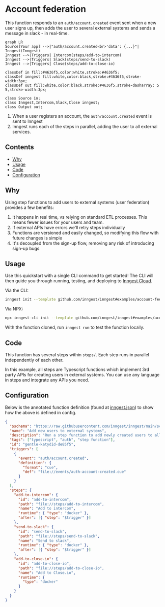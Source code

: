 # Account federation

This function responds to an `auth/account.created` event sent when a new user signs up, then adds
the user to several external systems and sends a message in slack - in real-time.

<!-- https://mermaid.live/ is a great tool for this, and docs are at https://mermaid-js.github.io/mermaid/#/flowchart -->

```mermaid
graph LR
Source[Your app] -->|"auth/account.created<br>'data': {...}"| Inngest(Inngest)
Inngest -->|Triggers| Intercom(steps/add-to-intercom)
Inngest -->|Triggers| Slack(steps/send-to-slack)
Inngest -->|Triggers| Close(steps/add-to-close-io)

classDef in fill:#4636f5,color:white,stroke:#4636f5;
classDef inngest fill:white,color:black,stroke:#4636f5,stroke-width:3px;
classDef out fill:white,color:black,stroke:#4636f5,stroke-dasharray: 5 5,stroke-width:3px;

class Source in;
class Inngest,Intercom,Slack,Close inngest;
class Output out;
```

1. When a user registers an account, the `auth/account.created` event is sent to Inngest
2. Inngest runs each of the steps in parallel, adding the user to all external services.

## Contents

- [Why](#why)
- [Usage](#usage)
- [Code](#code)
- [Configuration](#configuration)

## Why

Using step functions to add users to external systems (user federation) provides a few benefits:

1. It happens in real time, vs relying on standard ETL processes. This means fewer issues for your users and team.
2. If external APIs have errors we'll retry steps individually
3. Functions are versioned and easily changed, so modifying this flow with future changes is simple
4. It's decoupled from the sign-up flow, removing any risk of introducing sign-up bugs

## Usage

<!-- A quick view of how to get started with the template. -->
<!-- The CLI can guide them -->

Use this quickstart with a single CLI command to get started! The CLI will then guide you through running, testing, and deploying to [Inngest Cloud](https://inngest.com/sign-up?ref=github-example).

Via the CLI:

```sh
inngest init --template github.com/inngest/inngest#examples/account-federation
```

Via NPX:

```sh
npx inngest-cli init --template github.com/inngest/inngest#examples/account-federation
```

With the function cloned, run `inngest run` to test the function locally.

## Code

This function has several steps within `steps/`. Each step runs in parallel independently of each
other.

In this example, all steps are Typescript functions which implement 3rd party APIs for creating
users in external systems. You can use any language in steps and integrate any APIs you need.

## Configuration

Below is the annotated function definition (found at [inngest.json](inngest.json)) to show how the above is defined in config.

```json
{
  "$schema": "https://raw.githubusercontent.com/inngest/inngest/main/schema.json",
  "name": "Add new users to external systems",
  "description": "Run a step function to add newly created users to all external systems at once",
  "tags": ["typescript", "auth", "step function"],
  "id": "gentle-katydid-de85f5",
  "triggers": [
    {
      "event": "auth/account.created",
      "definition": {
        "format": "cue",
        "def": "file://events/auth-account-created.cue"
      }
    }
  ],
  "steps": {
    "add-to-intercom": {
      "id": "add-to-intercom",
      "path": "file://steps/add-to-intercom",
      "name": "Add to intercom",
      "runtime": { "type": "docker" },
      "after": [{ "step": "$trigger" }]
    },
    "send-to-slack": {
      "id": "send-to-slack",
      "path": "file://steps/send-to-slack",
      "name": "Send to slack",
      "runtime": { "type": "docker" },
      "after": [{ "step": "$trigger" }]
    },
    "add-to-close-io": {
      "id": "add-to-close-io",
      "path": "file://steps/add-to-close-io",
      "name": "Add to Close.io",
      "runtime": {
        "type": "docker"
      }
    }
  }
}
```
